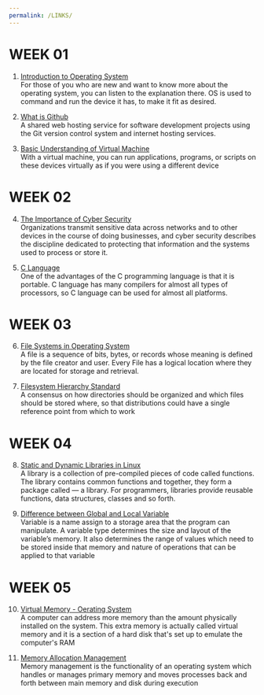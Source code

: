 ```yaml
---
permalink: /LINKS/
---
```


# WEEK 01

1. [Introduction to Operating System](https://www.youtube.com/watch?v=pVzRTmdd9j0)<br>
For those of you who are new and want to know more about the operating system, you can listen 
to the explanation there. OS is used to command and run the device it has, to make it fit as desired.

2. [What is Github](https://www.youtube.com/watch?v=w3jLJU7DT5E)<br>
A shared web hosting service for software development projects using the Git version control 
system and internet hosting services.

3. [Basic Understanding of Virtual Machine](https://www.goldenfast.net/blog/virtual-machine-adalah/)<br>
With a virtual machine, you can run applications, programs, or scripts on these devices 
virtually as if you were using a different device

# WEEK 02

4. [The Importance of Cyber Security](https://digitalguardian.com/blog/what-cyber-security/)<br>
Organizations transmit sensitive data across networks and to other devices in the course of doing businesses, 
and cyber security describes the discipline dedicated to protecting that information and the systems used to 
process or store it.

5. [C Language](https://www.youtube.com/watch?v=3lQEunpmtRA)<br>
One of the advantages of the C programming language is that it is portable. C language has many compilers 
for almost all types of processors, so C language can be used for almost all platforms.

# WEEK 03

6. [File Systems in Operating System](https://www.guru99.com/file-systems-operating-system.html)<br>
A file is a sequence of bits, bytes, or records whose meaning is defined by the file creator and user. 
Every File has a logical location where they are located for storage and retrieval.

7. [Filesystem Hierarchy Standard](https://www.linuxjournal.com/content/filesystem-hierarchy-standard)<br>
A consensus on how directories should be organized and which files should be stored where, so that 
distributions could have a single reference point from which to work

# WEEK 04

8. [Static and Dynamic Libraries in Linux](https://medium.com/swlh/linux-basics-static-libraries-vs-dynamic-libraries-a7bcf8157779)<br>
A library is a collection of pre-compiled pieces of code called functions. The library contains common 
functions and together, they form a package called — a library. For programmers, libraries provide reusable 
functions, data structures, classes and so forth.

9. [Difference between Global and Local Variable](https://www.guru99.com/local-vs-global-variable.html)<br>
Variable is a name assign to a storage area that the program can manipulate. A variable type determines the 
size and layout of the variable’s memory. It also determines the range of values which need to be stored 
inside that memory and nature of operations that can be applied to that variable

# WEEK 05

10. [Virtual Memory - Oerating System](https://www.tutorialspoint.com/operating_system/os_virtual_memory.htm)<br>
A computer can address more memory than the amount physically installed on the system. This extra memory is 
actually called virtual memory and it is a section of a hard disk that's set up to emulate the computer's RAM

11. [Memory Allocation Management](https://www.tutorialspoint.com/operating_system/os_memory_management.htm)<br>
Memory management is the functionality of an operating system which handles or manages primary memory and moves 
processes back and forth between main memory and disk during execution
